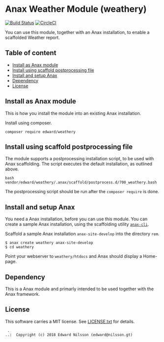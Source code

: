 Anax Weather Module (weathery)
==================================

[![Build Status](https://travis-ci.com/Enilsson9/weathery.svg?branch=master)](https://travis-ci.org/Enilsson9/weathery)
[![CircleCI](https://circleci.com/gh/Enilsson9/weathery.svg?style=svg)](https://circleci.com/gh/Enilsson9/weathery)

You can use this module, together with an Anax installation, to enable a scaffolded Weather report.


Table of content
------------------------------------

* [Install as Anax module](#Install-as-Anax-module)
* [Install using scaffold postprocessing file](#Install-using-scaffold-postprocessing-file)
* [Install and setup Anax](#Install-and-setup-Anax)
* [Dependency](#Dependency)
* [License](#License)



Install as Anax module
------------------------------------

This is how you install the module into an existing Anax installation.

Install using composer.

```
composer require edward/weathery
```


Install using scaffold postprocessing file
------------------------------------

The module supports a postprocessing installation script, to be used with Anax scaffolding. The script executes the default installation, as outlined above.

```text
bash vendor/edward/weathery/.anax/scaffold/postprocess.d/700_weathery.bash
```

The postprocessing script should be run after the `composer require` is done.



Install and setup Anax
------------------------------------

You need a Anax installation, before you can use this module. You can create a sample Anax installation, using the scaffolding utility [`anax-cli`](https://github.com/canax/anax-cli).

Scaffold a sample Anax installation `anax-site-develop` into the directory `rem`.

```
$ anax create weathery anax-site-develop
$ cd weathery
```

Point your webserver to `weathery/htdocs` and Anax should display a Home-page.



Dependency
------------------

This is a Anax module and primarly intended to be used together with the Anax framework.



License
------------------

This software carries a MIT license. See [LICENSE.txt](LICENSE.txt) for details.



```
 .  
..:  Copyright (c) 2018 Edward Nilsson (edward@nilsson.gt)
```
